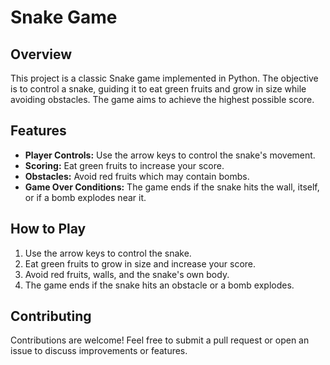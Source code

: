 # Snake Game

## Overview

This project is a classic Snake game implemented in Python. The objective is to control a snake, guiding it to eat green fruits and grow in size while avoiding obstacles. The game aims to achieve the highest possible score.

## Features

- **Player Controls:** Use the arrow keys to control the snake's movement.
- **Scoring:** Eat green fruits to increase your score.
- **Obstacles:** Avoid red fruits which may contain bombs.
- **Game Over Conditions:** The game ends if the snake hits the wall, itself, or if a bomb explodes near it.

## How to Play

1. Use the arrow keys to control the snake.
2. Eat green fruits to grow in size and increase your score.
3. Avoid red fruits, walls, and the snake's own body.
4. The game ends if the snake hits an obstacle or a bomb explodes.

## Contributing
Contributions are welcome! Feel free to submit a pull request or open an issue to discuss improvements or features.
